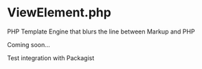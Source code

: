 # ViewElement.php
PHP Template Engine that blurs the line between Markup and PHP

Coming soon...

Test integration with Packagist
